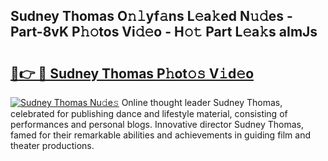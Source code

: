 ## Sudney Thomas O𝚗𝚕yf𝚊ns L𝚎a𝚔ed N𝚞𝚍es - Part-8vK P𝚑𝚘tos Vi𝚍𝚎o - H𝚘𝚝 Part L𝚎a𝚔s aImJs

# <h2><a href="http://kfc6sd.oniu.top/?m=Sudney+Thomas">🔗👉 🔴 Sudney Thomas P𝚑ot𝚘𝚜 V𝚒d𝚎o</a></h2>

[![Sudney Thomas Nu𝚍e𝚜](https://i.imgur.com/0qMVB7G.gif)](http://kfc6sd.oniu.top/?m=Sudney+Thomas)
Online thought leader Sudney Thomas, celebrated for publishing dance and lifestyle material, consisting of performances and personal blogs. Innovative director Sudney Thomas, famed for their remarkable abilities and achievements in guiding film and theater productions.  
